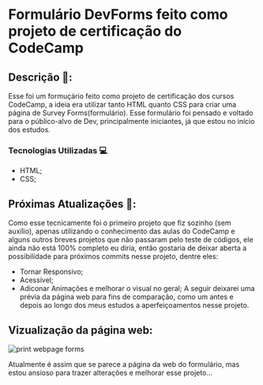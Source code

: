 # Formulário DevForms feito como projeto de certificação do CodeCamp
## Descrição 📝:
Esse foi um formuçário feito como projeto de certificação dos cursos CodeCamp, a ideia era utilizar tanto HTML quanto CSS para criar uma página de Survey Forms(formulário). Esse formulário foi pensado e voltado para o público-alvo de Dev, principalmente iniciantes, já que estou no início dos estudos.
### Tecnologias Utilizadas 💻
- HTML;
- CSS;
## Próximas Atualizações 💭:
Como esse tecnicamente foi o primeiro projeto que fiz sozinho (sem auxílio), apenas utilizando o conhecimento das aulas do CodeCamp e alguns outros breves projetos que não passaram pelo teste de códigos, ele ainda não está 100% completo eu diria, então gostaria de deixar aberta a possibilidade para próximos commits nesse projeto, dentre eles:
- Tornar Responsivo;
- Acessível;
- Adiconar Animações e melhorar o visual no geral;
A seguir deixarei uma prévia da página web para fins de comparação, como um antes e depois ao longo dos meus estudos a aperfeiçoamentos nesse projeto.
## Vizualização da página web:
![print webpage forms](https://user-images.githubusercontent.com/118562657/229586587-d568be09-e3af-4f51-9801-eb9d883bf9ff.png)

Atualmente é assim que se parece a página da web do formulário, mas estou ansioso para trazer alterações e melhorar esse projeto...

